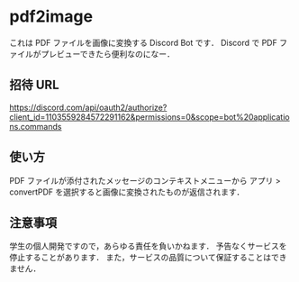 # pdf2image

これは PDF ファイルを画像に変換する Discord Bot です．
Discord で PDF ファイルがプレビューできたら便利なのになー．

## 招待 URL

https://discord.com/api/oauth2/authorize?client_id=1103559284572291162&permissions=0&scope=bot%20applications.commands

## 使い方

PDF ファイルが添付されたメッセージのコンテキストメニューから アプリ > convertPDF を選択すると画像に変換されたものが返信されます．

## 注意事項

学生の個人開発ですので，あらゆる責任を負いかねます．
予告なくサービスを停止することがあります．
また，サービスの品質について保証することはできません．
